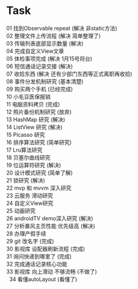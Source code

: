 # Task
01 找到Observable repeat (解决 非static方法)<br>
02 整理文件上传流程 (解决 简单整理了)<br>
03 传输列表底部显示数量 (解决)<br>
04 完成自定义View文章 <br>
05 体检事项完成 (解决 1月15号将台)<br>
06 短信通话记录交接 (解决)<br>
07 收拾东西 (解决 还有少部门东西等正式离职再收拾)<br>
08 事件分发机制研究 (基本清楚)<br>
09 购买两个手机 (已经完成)<br>
10 小毛豆医保报销 <br>
11 电脑资料拷贝 (完成)<br>
12 照片备份机制研究 (放弃)<br>
13 HashMap 研究 (解决)<br>
14 ListView 研究 (解决)<br>
15 Picasso 研究 <br>
16 排序算法研究 (简单研究)<br>
17 Lru算法研究 <br>
18 贝塞尔曲线研究 <br>
19 位运算符研究 (解决)<br>
20 设计模式研究 (简单了解)<br>
21 锁研究 (解决)<br>
22 mvp 和 mvvm 深入研究 <br>
23 云服务 滑动研究 <br>
24 自定义View研究 <br>
25 动画研究 <br>
26 androidTV demo深入研究 (解决)<br>
27 分析暴风主页性能 优先级高 (解决)<br>
28 办理产假手续 <br>
29 git 改名字 (完成)<br>
30 影视库 设配器刷新流程 (完成)<br>
31 询问快递到哪里了 (完成)<br>
32 完成通话记录核心功能 <br>
33 影视库 向上滑动 不够流畅 (不做了)<br> 
34 看懂autoLayout (看懂了)<br>
